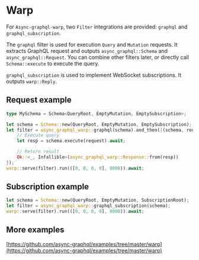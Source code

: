 # Warp

For `Async-graphql-warp`, two `Filter` integrations are provided: `graphql` and `graphql_subscription`.

The `graphql` filter is used for execution `Query` and `Mutation` requests. It extracts GraphQL request and outputs `async_graphql::Schema` and `async_graphql::Request`.
You can combine other filters later, or directly call `Schema::execute` to execute the query.

`graphql_subscription` is used to implement WebSocket subscriptions. It outputs `warp::Reply`.

## Request example

```rust
type MySchema = Schema<QueryRoot, EmptyMutation, EmptySubscription>;

let schema = Schema::new(QueryRoot, EmptyMutation, EmptySubscription);
let filter = async_graphql_warp::graphql(schema).and_then(|(schema, request): (MySchema, async_graphql::Request)| async move {
    // Execute query
    let resp = schema.execute(request).await;

    // Return result
    Ok::<_, Infallible>(async_graphql_warp::Response::from(resp))
});
warp::serve(filter).run(([0, 0, 0, 0], 8000)).await;
```

## Subscription example

```rust
let schema = Schema::new(QueryRoot, EmptyMutation, SubscriptionRoot);
let filter = async_graphql_warp::graphql_subscription(schema);
warp::serve(filter).run(([0, 0, 0, 0], 8000)).await;
```

## More examples

[https://github.com/async-graphql/examples/tree/master/warp](https://github.com/async-graphql/examples/tree/master/warp)
